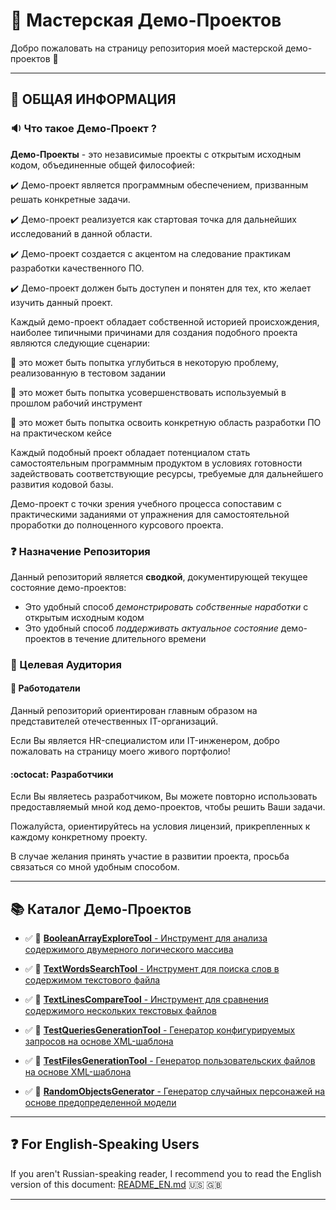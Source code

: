 # :hammer: Мастерская Демо-Проектов

Добро пожаловать на страницу репозитория моей мастерской демо-проектов :wave:

---

## :loudspeaker: ОБЩАЯ ИНФОРМАЦИЯ

### :sound: Что такое Демо-Проект ?

**Демо-Проекты** - это независимые проекты с открытым исходным кодом, объединенные общей философией:

:heavy_check_mark: Демо-проект является программным обеспечением, призванным решать конкретные задачи.

:heavy_check_mark: Демо-проект реализуется как стартовая точка для дальнейших исследований в данной области.

:heavy_check_mark: Демо-проект создается с акцентом на следование практикам разработки качественного ПО.

:heavy_check_mark: Демо-проект должен быть доступен и понятен для тех, кто желает изучить данный проект.

Каждый демо-проект обладает собственной историей происхождения, наиболее типичными причинами для создания подобного проекта являются следующие сценарии:

:diamond_shape_with_a_dot_inside: это может быть попытка углубиться в некоторую проблему, реализованную в тестовом задании

:diamond_shape_with_a_dot_inside: это может быть попытка усовершенствовать используемый в прошлом рабочий инструмент

:diamond_shape_with_a_dot_inside: это может быть попытка освоить конкретную область разработки ПО на практическом кейсе

Каждый подобный проект обладает потенциалом стать самостоятельным программным продуктом в условиях готовности задействовать соответствующие ресурсы, требуемые для дальнейшего развития кодовой базы.

Демо-проект с точки зрения учебного процесса сопоставим с практическими заданиями от упражнения для самостоятельной проработки до полноценного курсового проекта.

### :question: Назначение Репозитория

Данный репозиторий является **сводкой**, документирующей текущее состояние демо-проектов:

- Это удобный способ *демонстрировать собственные наработки* с открытым исходным кодом
- Это удобный способ *поддерживать актуальное состояние* демо-проектов в течение длительного времени

### :dart: Целевая Аудитория

#### :office: Работодатели

Данный репозиторий ориентирован главным образом на представителей отечественных IT-организаций.

Если Вы является HR-специалистом или IT-инженером, добро пожаловать на страницу моего живого портфолио!

#### :octocat: Разработчики

Если Вы являетесь разработчиком, Вы можете повторно использовать предоставляемый мной код демо-проектов, чтобы решить Ваши задачи.

Пожалуйста, ориентируйтесь на условия лицензий, прикрепленных к каждому конкретному проекту.

В случае желания принять участие в развитии проекта, просьба связаться со мной удобным способом.

---

## :books: Каталог Демо-Проектов

- :white_check_mark: :link: [**BooleanArrayExploreTool** - Инструмент для анализа содержимого двумерного логического массива](https://github.com/dar920910/BooleanArrayExploreTool/tree/main)

- :white_check_mark: :link: [**TextWordsSearchTool** - Инструмент для поиска слов в содержимом текстового файла](https://github.com/dar920910/TextWordsSearchTool)

- :white_check_mark: :link: [**TextLinesCompareTool** - Инструмент для сравнения содержимого нескольких текстовых файлов](https://github.com/dar920910/TextLinesCompareTool)

- :white_check_mark: :link: [**TestQueriesGenerationTool** - Генератор конфигурируемых запросов на основе XML-шаблона](https://github.com/dar920910/TestQueriesGenerationTool)

- :white_check_mark: :link: [**TestFilesGenerationTool** - Генератор пользовательских файлов на основе XML-шаблона](https://github.com/dar920910/TestFilesGenerationTool)

- :white_check_mark: :link: [**RandomObjectsGenerator** - Генератор случайных персонажей на основе предопределенной модели](https://github.com/dar920910/RandomObjectsGenerator)

---

## :question: For English-Speaking Users

If you aren't Russian-speaking reader, I recommend you to read the English version of this document: [README_EN.md](README_EN.md) :us: :gb:

---
